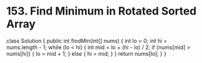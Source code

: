 # 153. Find Minimum in Rotated Sorted Array

class Solution { public int findMin\(int\[\] nums\) { int lo = 0; int hi = nums.length - 1; while \(lo &lt; hi\) { int mid = lo + \(hi - lo\) / 2; if \(nums\[mid\] &gt; nums\[hi\]\) { lo = mid + 1; } else { hi = mid; } } return nums\[lo\]; } }

